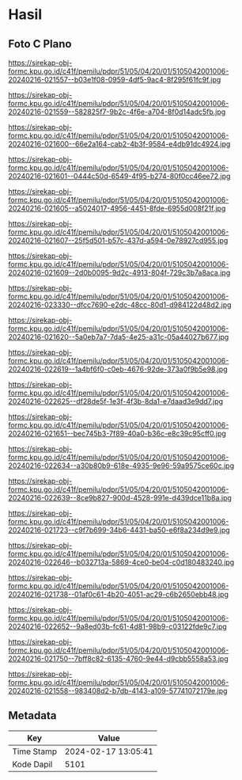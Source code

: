 # Hasil

## Foto C Plano

https://sirekap-obj-formc.kpu.go.id/c41f/pemilu/pdpr/51/05/04/20/01/5105042001006-20240216-021557--b03e1f08-0959-4df5-9ac4-8f295f61fc9f.jpg

https://sirekap-obj-formc.kpu.go.id/c41f/pemilu/pdpr/51/05/04/20/01/5105042001006-20240216-021559--582825f7-9b2c-4f6e-a704-8f0d14adc5fb.jpg

https://sirekap-obj-formc.kpu.go.id/c41f/pemilu/pdpr/51/05/04/20/01/5105042001006-20240216-021600--66e2a164-cab2-4b3f-9584-e4db91dc4924.jpg

https://sirekap-obj-formc.kpu.go.id/c41f/pemilu/pdpr/51/05/04/20/01/5105042001006-20240216-021601--0444c50d-6549-4f95-b274-80f0cc46ee72.jpg

https://sirekap-obj-formc.kpu.go.id/c41f/pemilu/pdpr/51/05/04/20/01/5105042001006-20240216-021605--a5024017-4956-4451-8fde-6955d008f21f.jpg

https://sirekap-obj-formc.kpu.go.id/c41f/pemilu/pdpr/51/05/04/20/01/5105042001006-20240216-021607--25f5d501-b57c-437d-a594-0e78927cd955.jpg

https://sirekap-obj-formc.kpu.go.id/c41f/pemilu/pdpr/51/05/04/20/01/5105042001006-20240216-021609--2d0b0095-9d2c-4913-804f-729c3b7a8aca.jpg

https://sirekap-obj-formc.kpu.go.id/c41f/pemilu/pdpr/51/05/04/20/01/5105042001006-20240216-023330--dfcc7690-e2dc-48cc-80d1-d984122d48d2.jpg

https://sirekap-obj-formc.kpu.go.id/c41f/pemilu/pdpr/51/05/04/20/01/5105042001006-20240216-021620--5a0eb7a7-7da5-4e25-a31c-05a44027b677.jpg

https://sirekap-obj-formc.kpu.go.id/c41f/pemilu/pdpr/51/05/04/20/01/5105042001006-20240216-022619--1a4bf6f0-c0eb-4676-92de-373a0f9b5e98.jpg

https://sirekap-obj-formc.kpu.go.id/c41f/pemilu/pdpr/51/05/04/20/01/5105042001006-20240216-022625--df28de5f-1e3f-4f3b-8da1-e7daad3e9dd7.jpg

https://sirekap-obj-formc.kpu.go.id/c41f/pemilu/pdpr/51/05/04/20/01/5105042001006-20240216-021651--bec745b3-7f89-40a0-b36c-e8c39c95cff0.jpg

https://sirekap-obj-formc.kpu.go.id/c41f/pemilu/pdpr/51/05/04/20/01/5105042001006-20240216-022634--a30b80b9-618e-4935-9e96-59a9575ce60c.jpg

https://sirekap-obj-formc.kpu.go.id/c41f/pemilu/pdpr/51/05/04/20/01/5105042001006-20240216-022639--8ce9b827-900d-4528-991e-d439dce11b8a.jpg

https://sirekap-obj-formc.kpu.go.id/c41f/pemilu/pdpr/51/05/04/20/01/5105042001006-20240216-021723--c9f7b699-34b6-4431-ba50-e6f8a234d9e9.jpg

https://sirekap-obj-formc.kpu.go.id/c41f/pemilu/pdpr/51/05/04/20/01/5105042001006-20240216-022646--b032713a-5869-4ce0-be04-c0d180483240.jpg

https://sirekap-obj-formc.kpu.go.id/c41f/pemilu/pdpr/51/05/04/20/01/5105042001006-20240216-021738--01af0c61-4b20-4051-ac29-c6b2650ebb48.jpg

https://sirekap-obj-formc.kpu.go.id/c41f/pemilu/pdpr/51/05/04/20/01/5105042001006-20240216-022652--9a8ed03b-fc61-4d81-98b9-c03122fde9c7.jpg

https://sirekap-obj-formc.kpu.go.id/c41f/pemilu/pdpr/51/05/04/20/01/5105042001006-20240216-021750--7bff8c82-6135-4760-9e44-d9cbb5558a53.jpg

https://sirekap-obj-formc.kpu.go.id/c41f/pemilu/pdpr/51/05/04/20/01/5105042001006-20240216-021558--983408d2-b7db-4143-a109-57741072179e.jpg


## Metadata

| Key        | Value               |
| ---------- | ------------------- |
| Time Stamp | 2024-02-17 13:05:41 |
| Kode Dapil | 5101                |



